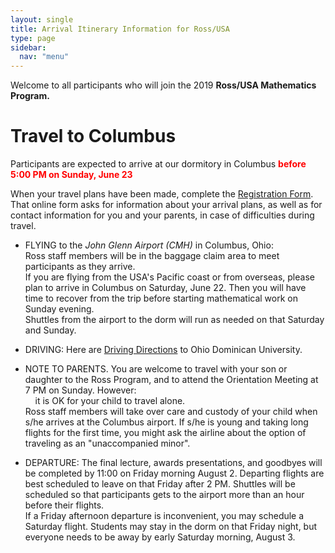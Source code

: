 ```yaml
---
layout: single
title: Arrival Itinerary Information for Ross/USA
type: page
sidebar:
  nav: "menu"
---
```



Welcome to all participants who will join the 
2019 <b> Ross/USA Mathematics Program. </b>

# Travel to Columbus

Participants are expected to arrive at our dormitory in Columbus
<span style="color: red"><b>before 5:00 PM on Sunday, June 23</b></span>

When your travel plans have been made, complete the 
[Registration Form](https://forms.gle/Soia2isSWKmU9pVj9).  <br>
That online form asks for information about your arrival plans, 
as well as for contact information for you and your parents, 
in case of difficulties during travel.

- FLYING to the <i>John Glenn Airport (CMH)</i> in Columbus, Ohio:  
Ross staff members will
be in the baggage claim area to meet participants as they arrive.  <br>
If you are flying from the USA's Pacific coast or from overseas, please plan
to arrive in Columbus on Saturday, June 22.  Then you will have time to
recover from the trip before starting mathematical work on Sunday evening. <br>
Shuttles from the airport to the dorm will run as needed on that Saturday and Sunday. 

- DRIVING: Here are [Driving Directions](/materials/driving-directions.pdf) to 
Ohio Dominican University.

- NOTE TO PARENTS.  You are welcome to travel with your son or daughter 
to the Ross Program, and to attend the Orientation Meeting at 7 PM on Sunday.
However:  <br>
&nbsp; &nbsp; it is OK for your child to travel alone.  <br>
Ross staff members will take over care and custody of your child 
when s/he arrives at the Columbus airport.
If s/he is young and taking long flights for the first time, you might
ask the airline about the option of traveling as an "unaccompanied minor".

- DEPARTURE: The final lecture, awards presentations, and goodbyes will be
completed by 11:00 on Friday morning August 2.  Departing flights are 
best scheduled to leave on that Friday after 2 PM.  Shuttles 
will be scheduled so that participants gets to the airport more
than an hour before their flights.  <br>
If a Friday afternoon departure is inconvenient, you may schedule a 
Saturday flight.  Students may stay in the dorm on that Friday night,
but everyone needs to be away by early Saturday morning, August 3. 



